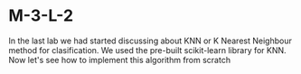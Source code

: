 # M-3-L-2
In the last lab we had started discussing about KNN or K Nearest Neighbour method for clasification. We used the pre-built scikit-learn library for KNN. Now let's see how to implement this algorithm from scratch
